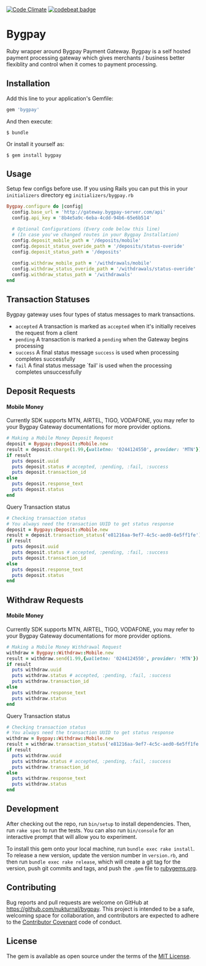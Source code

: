 [![Code Climate](https://codeclimate.com/github/nukturnal/bygpay/badges/gpa.svg)](https://codeclimate.com/github/nukturnal/bygpay) [![codebeat badge](https://codebeat.co/badges/8db86406-18f8-4c2d-bacf-58ac1c700c0a)](https://codebeat.co/projects/github-com-nukturnal-bygpay-master)

# Bygpay

Ruby wrapper around Bygpay Payment Gateway. Bygpay is a self hosted payment processing gateway which gives merchants / business better flexiblity and control when it comes to payment processing.

## Installation

Add this line to your application's Gemfile:

```ruby
gem 'bygpay'
```

And then execute:

    $ bundle

Or install it yourself as:

    $ gem install bygpay

## Usage

Setup few configs before use. If you using Rails you can put this in your `initializers` directory eg `initializers/bygpay.rb`

```ruby
Bygpay.configure do |config|
  config.base_url = 'http://gateway.bygpay-server.com/api'
  config.api_key = '8b4e5a9c-6eba-4cdd-94b6-65e6b514'

  # Optional Configurations (Every code below this line)
  # (In case you've changed routes in your Bygpay Installation)
  config.deposit_mobile_path = '/deposits/mobile'
  config.deposit_status_overide_path = '/deposits/status-overide'
  config.deposit_status_path = '/deposits'
  
  config.withdraw_mobile_path = '/withdrawals/mobile'
  config.withdraw_status_overide_path = '/withdrawals/status-overide'
  config.withdraw_status_path = '/withdrawals'
end
```

## Transaction Statuses

Bygpay gateway uses four types of status messages to mark transactions.
* `accepted` A transaction is marked as `accepted` when it's initially receives the request from a client
* `pending` A transaction is marked a `pending` when the Gateway begins processing
* `success` A final status message `success` is used when processing completes successfully
* `fail` A final status message `fail' is used when the processing completes unsuccessfully

## Deposit Requests

#### Mobile Money

Currently SDK supports MTN, AIRTEL, TIGO, VODAFONE, you may refer to your Bygpay Gateway documentations for more provider options.

```ruby
# Making a Mobile Money Deposit Request
deposit = Bygpay::Deposit::Mobile.new
result = deposit.charge(1.99,{walletno: '0244124550', provider: 'MTN'})
if result
  puts deposit.uuid
  puts deposit.status # accepted, :pending, :fail, :success
  puts deposit.transaction_id
else
  puts deposit.response_text
  puts deposit.status
end
```

Query Transaction status
```ruby
# Checking transaction status
# You always need the transaction UUID to get status response
deposit = Bygpay::Deposit::Mobile.new
result = deposit.transaction_status('e81216aa-9ef7-4c5c-aed0-6e5ff1fe')
if result
  puts deposit.uuid
  puts deposit.status # accepted, :pending, :fail, :success
  puts deposit.transaction_id
else
  puts deposit.response_text
  puts deposit.status
end
```

## Withdraw Requests

#### Mobile Money

Currently SDK supports MTN, AIRTEL, TIGO, VODAFONE, you may refer to your Bygpay Gateway documentations for more provider options.

```ruby
# Making a Mobile Money Withdrawal Request
withdraw = Bygpay::Withdraw::Mobile.new
result = withdraw.send(1.99,{walletno: '0244124550', provider: 'MTN'})
if result
  puts withdraw.uuid
  puts withdraw.status # accepted, :pending, :fail, :success
  puts withdraw.transaction_id
else
  puts withdraw.response_text
  puts withdraw.status
end
```

Query Transaction status
```ruby
# Checking transaction status
# You always need the transaction UUID to get status response
withdraw = Bygpay::Withdraw::Mobile.new
result = withdraw.transaction_status('e81216aa-9ef7-4c5c-aed0-6e5ff1fe')
if result
  puts withdraw.uuid
  puts withdraw.status # accepted, :pending, :fail, :success
  puts withdraw.transaction_id
else
  puts withdraw.response_text
  puts withdraw.status
end
```

## Development

After checking out the repo, run `bin/setup` to install dependencies. Then, run `rake spec` to run the tests. You can also run `bin/console` for an interactive prompt that will allow you to experiment.

To install this gem onto your local machine, run `bundle exec rake install`. To release a new version, update the version number in `version.rb`, and then run `bundle exec rake release`, which will create a git tag for the version, push git commits and tags, and push the `.gem` file to [rubygems.org](https://rubygems.org).

## Contributing

Bug reports and pull requests are welcome on GitHub at https://github.com/nukturnal/bygpay. This project is intended to be a safe, welcoming space for collaboration, and contributors are expected to adhere to the [Contributor Covenant](http://contributor-covenant.org) code of conduct.


## License

The gem is available as open source under the terms of the [MIT License](http://opensource.org/licenses/MIT).

